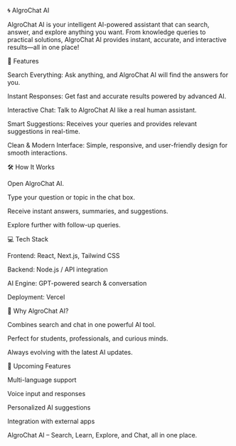 🌀 AlgroChat AI

AlgroChat AI is your intelligent AI-powered assistant that can search, answer, and explore anything you want. From knowledge queries to practical solutions, AlgroChat AI provides instant, accurate, and interactive results—all in one place!

🚀 Features

Search Everything: Ask anything, and AlgroChat AI will find the answers for you.

Instant Responses: Get fast and accurate results powered by advanced AI.

Interactive Chat: Talk to AlgroChat AI like a real human assistant.

Smart Suggestions: Receives your queries and provides relevant suggestions in real-time.

Clean & Modern Interface: Simple, responsive, and user-friendly design for smooth interactions.

🛠 How It Works

Open AlgroChat AI.

Type your question or topic in the chat box.

Receive instant answers, summaries, and suggestions.

Explore further with follow-up queries.

💻 Tech Stack

Frontend: React, Next.js, Tailwind CSS

Backend: Node.js / API integration

AI Engine: GPT-powered search & conversation

Deployment: Vercel

🌟 Why AlgroChat AI?

Combines search and chat in one powerful AI tool.

Perfect for students, professionals, and curious minds.

Always evolving with the latest AI updates.

📌 Upcoming Features

Multi-language support

Voice input and responses

Personalized AI suggestions

Integration with external apps

AlgroChat AI – Search, Learn, Explore, and Chat, all in one place.